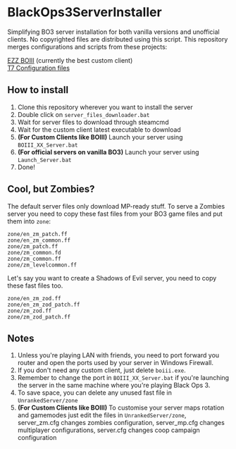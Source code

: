 # BlackOps3ServerInstaller

Simplifying BO3 server installation for both vanilla versions and unofficial clients. No copyrighted files are distributed using this script.
This repository merges configurations and scripts from these projects:

[EZZ BOIII](https://github.com/Ezz-lol/boiii-free) (currently the best custom client) \
[T7 Configuration files](https://github.com/Dss0/t7-server-config)

## How to install
1. Clone this repository wherever you want to install the server
2. Double click on `server_files_downloader.bat`
3. Wait for server files to download through steamcmd
4. Wait for the custom client latest executable to download
5. **(For Custom Clients like BOIII)** Launch your server using `BOIII_XX_Server.bat`
6. **(For official servers on vanilla BO3)** Launch your server using `Launch_Server.bat`
5. Done!

## Cool, but Zombies?
The default server files only download MP-ready stuff. To serve a Zombies server you need to copy these fast files
from your BO3 game files and put them into `zone`:

```
zone/en_zm_patch.ff
zone/en_zm_common.ff
zone/zm_patch.ff
zone/zm_common.fd
zone/zm_common.ff
zone/zm_levelcommon.ff
```
Let's say you want to create a Shadows of Evil server, you need to copy these fast files too.
```
zone/en_zm_zod.ff
zone/en_zm_zod_patch.ff
zone/zm_zod.ff
zone/zm_zod_patch.ff
```

## Notes
1. Unless you're playing LAN with friends, you need to port forward you router and open the ports used by your server in Windows Firewall.
2. If you don't need any custom client, just delete `boiii.exe`.
3. Remember to change the port in `BOIII_XX_Server.bat` if you're launching the server in the same machine where you're playing Black Ops 3.
4. To save space, you can delete any unused fast file in `UnrankedServer/zone`
5. **(For Custom Clients like BOIII)** To customise your server maps rotation and gamemodes just edit the files in `UnrankedServer/zone`, server_zm.cfg changes zombies configuration, server_mp.cfg changes multiplayer configurations, server.cfg changes coop campaign configuration